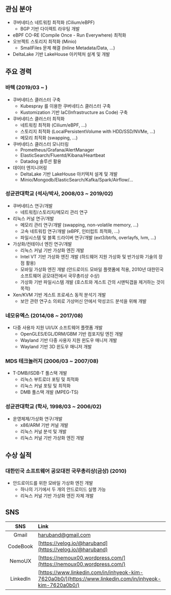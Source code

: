 ## 관심 분야

- 쿠버네티스 네트워킹 최적화 (Cilium/eBPF)
  - BGP 기반 다이렉트 라우팅 개발
- eBPF CO-RE (Compile Once - Run Everywhere) 최적화
- 오브젝트 스토리지 최적화 (Minio)
  - SmallFiles 문제 해결 (Inline Metadata/Data, ...)
- DeltaLake 기반 LakeHouse 아키텍처 설계 및 개발

## 주요 경력

### 바텍 (2019/03 ~ )

- 쿠버네티스 클러스터 구축
  - Kubespray 를 이용한 쿠버네티스 클러스터 구축
  - Kustomization 기반 IaC(Infrastructure as Code) 구축
- 쿠버네티스 클러스터 최적화
  - 네트워킹 최적화 (Cilium/eBPF, ...)
  - 스토리지 최적화 (LocalPersistentVolume with HDD/SSD/NVMe, ...)
  - 메모리 최적화 (swapping, ...)
- 쿠버네티스 클러스터 모니터링
  - Prometheus/Grafana/AlertManager
  - ElasticSearch/Fluentd/Kibana/Heartbeat
  - Datadog 솔루션 활용
- 데이터 엔지니어링
  - DeltaLake 기반 LakeHouse 아키텍처 설계 및 개발
  - Minio/Mongodb/ElasticSearch/Kafka/Spark/Airflow/...

### 성균관대학교 (석사/박사, 2008/03 ~ 2019/02)

- 쿠버네티스 연구/개발
  - 네트워킹/스토리지/메모리 관리 연구
- 리눅스 커널 연구/개발
  - 메모리 관리 연구/개발 (swapping, non-volatile memory, ...)
  - 고속 네트워킹 연구/개발 (eBPF, 인터럽트 최적화, ...)
  - 파일시스템 및 블록 드라이버 연구/개발 (ext3/btrfs, overlayfs, lvm, ...)
- 가상화/컨테이너 엔진 연구/개발
  - 리눅스 커널 기반 가상화 엔진 개발
  - Intel VT 기반 가상화 엔진 개발 (하드웨어 지원 가상화 및 반가상화 기술의 장점 활용)
  - 모바일 가상화 엔진 개발 (안드로이드 모바일 플랫폼에 적용, 2010년 대한민국 소프트웨어 공모대전에서 국무총리상 수상)
  - 가상화 기반 파일시스템 개발 (호스트와 게스트 간의 시맨틱갭을 제거하는 것이 목적)
- Xen/KVM 기반 게스트 프로세스 동적 분석기 개발
  - 보안 관련 연구소 의뢰로 가상머신 안에서 악성코드 분석을 위해 개발

### 네모유엑스 (2014/08 ~ 2017/08)

- 다중 사용자 지원 UI/UX 소프트웨어 플랫폼 개발
  - OpenGLES/EGL/DRM/GBM 기반 컴포지팅 엔진 개발
  - Wayland 기반 다중 사용자 지원 윈도우 매니저 개발
  - Wayland 기반 3D 윈도우 매니저 개발

### MDS 테크놀러지 (2006/03 ~ 2007/08)

- T-DMB/ISDB-T 풀스택 개발
  - 리눅스 부트로더 포팅 및 최적화
  - 리눅스 커널 포팅 및 최적화
  - DMB 풀스택 개발 (MPEG-TS)

### 성균관대학교 (학사, 1998/03 ~ 2006/02)

- 운영체제/가상화 연구/개발
  - x86/ARM 기반 커널 개발
  - 리눅스 커널 분석 및 개발
  - 리눅스 커널 기반 가상화 엔진 개발

## 수상 실적

### 대한민국 소프트웨어 공모대전 국무총리상(금상) (2010)

- 안드로이드를 위한 모바일 가상화 엔진 개발
  - 하나의 기기에서 두 개의 안드로이드 실행 가능
  - 리눅스 커널 기반 가상화 엔진 자체 개발

## SNS

|   SNS    | Link                                                                                                   |
| :------: | :----------------------------------------------------------------------------------------------------- |
|  Gmail   | [haruband@gmail.com](mailto:haruband@gmail.com)                                                        |
| CodeBook | [https://velog.io/@haruband](https://velog.io/@haruband)                                               |
|  NemoUX  | [https://nemoux00.wordpress.com/](https://nemoux00.wordpress.com/)                                     |
| LinkedIn | [https://www.linkedin.com/in/inhyeok-kim-7620a0b0/](https://www.linkedin.com/in/inhyeok-kim-7620a0b0/) |
